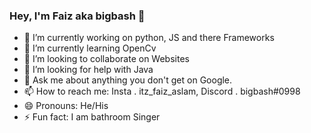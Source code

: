 ### Hey, I'm Faiz aka bigbash 👋

- 🔭 I’m currently working on python, JS and there Frameworks
- 🌱 I’m currently learning OpenCv
- 👯 I’m looking to collaborate on Websites
- 🤔 I’m looking for help with Java
- 💬 Ask me about anything you don't get on Google.
- 📫 How to reach me: Insta . itz_faiz_aslam, Discord . bigbash#0998
- 😄 Pronouns: He/His
- ⚡ Fun fact: I am bathroom Singer

